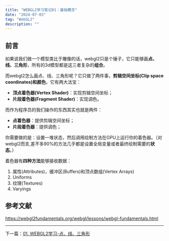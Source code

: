 ```yaml
---
title: "WEBGL2学习笔记01：基础概念"
date: "2024-07-03"
tag: "WebGL2"
description: ""
---
```


## 前言

如果说我们做一个模型类比于雕像的话，webgl2只是个锤子，它只能够画**点、线、三角形**，所有的3d模型都是这三者复杂的**组合**。

而webgl2怎么画点、线、三角形呢？它只做了两件事，**剪辑空间坐标(Clip space coordinates)和颜色**，它有两大法宝：

- **顶点着色器(Vertex Shader)**：实现剪辑空间坐标；
- **片段着色器(Fragment Shader)**：实现调色。

而作为程序员的我们操作的东西其实也就是两件：

- **点着色器**：提供剪辑空间坐标；
- **片段着色器**：提供调色；

你需要做的是：设置一堆状态，然后调用绘制方法在GPU上运行你的着色器。（对webgl2而言,差不多90%的方法几乎都是设置全局变量或者最终绘制需要的**状态**。）

着色器有**四种方法**能够接收数据：

1. 属性(Attributes)，缓冲区(Buffers)和顶点数组(Vertex Arrays)
2. Uniforms
3. 纹理(Textures)
4. Varyings

## 参考文献

https://webgl2fundamentals.org/webgl/lessons/webgl-fundamentals.html

---

下一篇：[01. WEBGL2学习-点、线、三角形](/posts/post-011)
